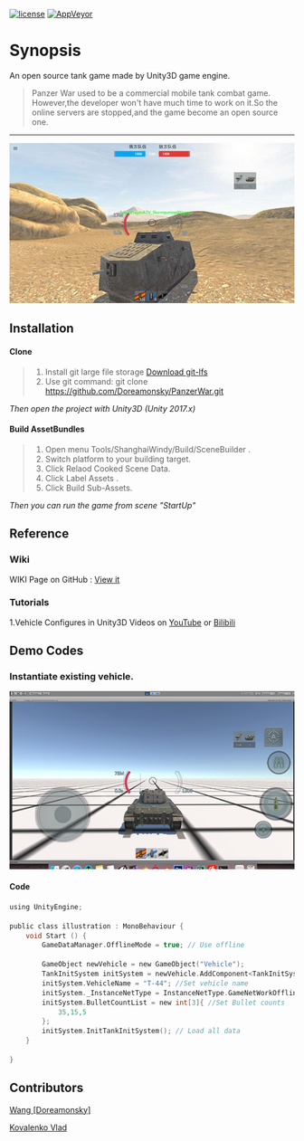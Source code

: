 [![license](http://img.shields.io/badge/license-MIT-blue.svg)]()
[![AppVeyor](https://img.shields.io/appveyor/ci/gruntjs/grunt.svg)]()

# Synopsis 
An open source tank game made by Unity3D game engine.

> Panzer War used to be a commercial  mobile tank combat game. However,the developer won't have much time to work on it.So the online servers are stopped,and the game become an open source one.

------------

 ![GameScreenShot](https://github.com/Doreamonsky/Markdown/blob/master/Screenshot.jpg?raw=true)
 

## Installation 
####  Clone
> 1. Install git large file storage [Download git-lfs](https://git-lfs.github.com)
> 2. Use git command: git clone https://github.com/Doreamonsky/PanzerWar.git 

*Then open the project with Unity3D (Unity 2017.x)*
#### Build  AssetBundles
>1. Open menu Tools/ShanghaiWindy/Build/SceneBuilder .
>2. Switch platform to your building target.
>3. Click Relaod Cooked Scene Data.
>4. Click Label Assets .
>5. Click Build Sub-Assets.

*Then you can run the game from scene "StartUp"*

## Reference
### Wiki 
WIKI Page on GitHub : [View it](https://github.com/Doreamonsky/PanzerWar/wiki)
### Tutorials 
1.Vehicle Configures in Unity3D
Videos on [YouTube](https://www.youtube.com/watch?v=DK3lQzjhvtE) or  [Bilibili](https://www.bilibili.com/video/av16666019)

## Demo Codes
### Instantiate existing vehicle.
 ![GameScreenShot](https://github.com/Doreamonsky/Markdown/blob/master/Readme/01.png?raw=true)
#### Code
```C sharp
using UnityEngine;

public class illustration : MonoBehaviour {
	void Start () {
	    GameDataManager.OfflineMode = true; // Use offline
	    
        GameObject newVehicle = new GameObject("Vehicle"); 
        TankInitSystem initSystem = newVehicle.AddComponent<TankInitSystem>(); // Add vehicle init system
        initSystem.VehicleName = "T-44"; //Set vehicle name
        initSystem._InstanceNetType = InstanceNetType.GameNetWorkOffline; // Switch vehicle to offline mode
        initSystem.BulletCountList = new int[3]{ //Set Bullet counts 
            35,15,5
        };
        initSystem.InitTankInitSystem(); // Load all data 
	}

}
```

## Contributors
[Wang [Doreamonsky]](http://vk.com/doreamonsky "Wang [Doreamonsky]")

[Kovalenko Vlad](https://vk.com/iso_slacker_yt "Kovalenko Vlad")
